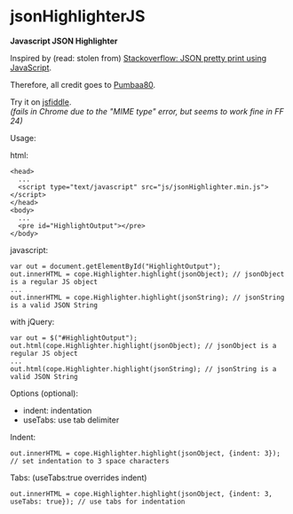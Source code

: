 jsonHighlighterJS
=============

<b>Javascript JSON Highlighter</b>

Inspired by (read: stolen from) [Stackoverflow: JSON pretty print using JavaScript](http://stackoverflow.com/a/7220510).

Therefore, all credit goes to [Pumbaa80](http://stackoverflow.com/users/27862/pumbaa80).

Try it on [jsfiddle](http://jsfiddle.net/EVHKs/3/).  
*(fails in Chrome due to the "MIME type" error, but seems to work fine in FF 24)*


Usage:

html:

    <head>
      ...
      <script type="text/javascript" src="js/jsonHighlighter.min.js"></script>
    </head>
    <body>
      ...
      <pre id="HighlightOutput"></pre>
    </body>

javascript:

    var out = document.getElementById("HighlightOutput");
    out.innerHTML = cope.Highlighter.highlight(jsonObject); // jsonObject is a regular JS object
    ...
    out.innerHTML = cope.Highlighter.highlight(jsonString); // jsonString is a valid JSON String

with jQuery:

    var out = $("#HighlightOutput");
    out.html(cope.Highlighter.highlight(jsonObject); // jsonObject is a regular JS object
    ...
    out.html(cope.Highlighter.highlight(jsonString); // jsonString is a valid JSON String

Options (optional):
* indent: indentation
* useTabs: use tab delimiter

Indent:

    out.innerHTML = cope.Highlighter.highlight(jsonObject, {indent: 3}); // set indentation to 3 space characters

Tabs: (useTabs:true overrides indent)

    out.innerHTML = cope.Highlighter.highlight(jsonObject, {indent: 3, useTabs: true}); // use tabs for indentation
